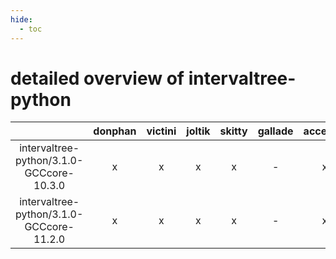 ```yaml
---
hide:
  - toc
---
```


detailed overview of intervaltree-python
========================================

| |donphan|victini|joltik|skitty|gallade|accelgor|swalot|doduo|
| :---: | :---: | :---: | :---: | :---: | :---: | :---: | :---: | :---: |
|intervaltree-python/3.1.0-GCCcore-10.3.0|x|x|x|x|-|x|x|x|
|intervaltree-python/3.1.0-GCCcore-11.2.0|x|x|x|x|-|x|x|x|
